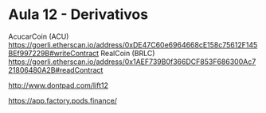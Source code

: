 # Aula 12 - Derivativos

AcucarCoin (ACU)    
https://goerli.etherscan.io/address/0xDE47C60e6964668cE158c75612F145BEf997229B#writeContract
 RealCoin (BRLC)    
https://goerli.etherscan.io/address/0x1AEF739B0f366DCF853F686300Ac721806480A2B#readContract 

http://www.dontpad.com/lift12

https://app.factory.pods.finance/


